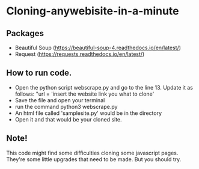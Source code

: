 # Cloning-anywebisite-in-a-minute

## Packages
- Beautiful Soup (https://beautiful-soup-4.readthedocs.io/en/latest/)
- Request (https://requests.readthedocs.io/en/latest/)

## How to run code. 
- Open the python script webscrape.py and go to the line 13. Update it as follows:  "url = 'insert the website link you what to clone'
- Save the file and open your terminal
- run the command python3 webscrape.py
- An html file called 'samplesite.py' would be in the directory
- Open it and that would be your cloned site.

## Note!
This code might find some difficulties cloning some javascript pages. They're some little upgrades that need to be made.
But you should try.
